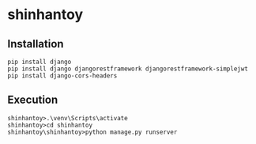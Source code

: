 # shinhantoy

## Installation 
```
pip install django
pip install django djangorestframework djangorestframework-simplejwt
pip install django-cors-headers
```
## Execution
```
shinhantoy>.\venv\Scripts\activate
shinhantoy>cd shinhantoy
shinhantoy\shinhantoy>python manage.py runserver
```
